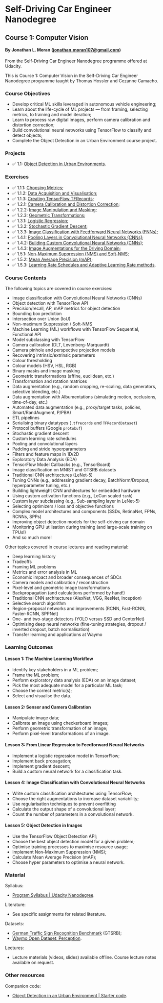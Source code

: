 # Self-Driving Car Engineer Nanodegree
## Course 1: Computer Vision
#### By Jonathan L. Moran (jonathan.moran107@gmail.com)
From the Self-Driving Car Engineer Nanodegree programme offered at Udacity.

This is Course 1: Computer Vision in the Self-Driving Car Engineer Nanodegree programme taught by Thomas Hossler and Cezanne Camacho.


### Course Objectives
* Develop critical ML skills leveraged in autonomous vehicle engineering;
* Learn about the life-cycle of ML projects — from framing, selecting metrics, to training and model iteration;
* Learn to process raw digital images, perform camera calibration and distortion correction;
* Build convolutional neural networks using TensorFlow to classify and detect objects;
* Complete the Object Detection in an Urban Environment course project.


### Projects
* ✅ 1.1: [Object Detection in Urban Environments](https://github.com/jonathanloganmoran/ND0013-Self-Driving-Car-Engineer/tree/main/1-Computer-Vision/1-1-Object-Detection-in-Urban-Environments).


### Exercises
* ✅ 1.1.1: [Choosing Metrics](https://github.com/jonathanloganmoran/ND0013-Self-Driving-Car-Engineer/blob/main/1-Computer-Vision/Exercises/1-1-1-Choosing-Metrics/2022-07-25-Choosing-Metrics-IoU.ipynb);
* ✅ 1.1.2: [Data Acquisition and Visualisation](https://github.com/jonathanloganmoran/ND0013-Self-Driving-Car-Engineer/blob/main/1-Computer-Vision/Exercises/1-1-2-Data-Acquisition-Visualisation/2022-08-01-Data-Acquisition-Visualisation.ipynb);
* ✅ 1.1.3: [Creating TensorFlow TFRecords](https://github.com/jonathanloganmoran/ND0013-Self-Driving-Car-Engineer/blob/main/1-Computer-Vision/Exercises/1-1-3-Creating-TF-Records/2022-08-03-Creating-TF-Records.ipynb);
* ✅ 1.2.1: [Camera Calibration and Distortion Correction](https://github.com/jonathanloganmoran/ND0013-Self-Driving-Car-Engineer/blob/main/1-Computer-Vision/Exercises/1-2-1-Calibration-Distortion/2022-08-10-Calibration-Distortion-Correction.ipynb);
* ✅ 1.2.2: [Image Manipulation and Masking](https://github.com/jonathanloganmoran/ND0013-Self-Driving-Car-Engineer/blob/main/1-Computer-Vision/Exercises/1-2-2-Image-Manipulation/2022-08-17-Image-Manipulation-Masking.ipynb);
* ✅ 1.2.3: [Geometric Transformations](https://github.com/jonathanloganmoran/ND0013-Self-Driving-Car-Engineer/blob/main/1-Computer-Vision/Exercises/1-2-3-Geometric-Transformations/2022-08-23-Geometric-Transformations-Image-Augmentation.ipynb);
* ✅ 1.3.1: [Logistic Regression](https://github.com/jonathanloganmoran/ND0013-Self-Driving-Car-Engineer/blob/main/1-Computer-Vision/Exercises/1-3-1-Logistic-Regression/2022-08-27-Logistic-Regression.ipynb);
* ✅ 1.3.2: [Stochastic Gradient Descent](https://github.com/jonathanloganmoran/ND0013-Self-Driving-Car-Engineer/blob/main/1-Computer-Vision/Exercises/1-3-2-Stochastic-Gradient-Descent/2022-08-29-Stochastic-Gradient-Descent.ipynb);
* ✅ 1.3.3: [Image Classification with Feedforward Neural Networks (FNNs)](https://github.com/jonathanloganmoran/ND0013-Self-Driving-Car-Engineer/blob/main/1-Computer-Vision/Exercises/1-3-3-Image-Classification-FNNs/2022-09-05-Image-Classification-Feed-Forward-Neural-Networks.ipynb);
* ✅ 1.4.1: [Pooling Layers in Convolutional Neural Networks (CNNs)](https://github.com/jonathanloganmoran/ND0013-Self-Driving-Car-Engineer/blob/main/1-Computer-Vision/Exercises/1-4-1-Pooling-Layers-CNNs/2022-09-07-Pooling-Layers-Convolutional-Neural-Networks.ipynb);
* ✅ 1.4.2: [Building Custom Convolutional Neural Networks (CNNs)](https://github.com/jonathanloganmoran/ND0013-Self-Driving-Car-Engineer/blob/main/1-Computer-Vision/Exercises/1-4-2-Building-Custom-CNNs/2022-09-12-Building-Custom-Convolutional-Neural-Networks.ipynb);
* ✅ 1.4.3: [Image Augmentations for the Driving Domain](https://github.com/jonathanloganmoran/ND0013-Self-Driving-Car-Engineer/blob/main/1-Computer-Vision/Exercises/1-4-3-Image-Augmentations/2022-09-19-Image-Augmentations.ipynb);
* ✅ 1.5.1: [Non-Maximum Suppression (NMS) and Soft-NMS](https://github.com/jonathanloganmoran/ND0013-Self-Driving-Car-Engineer/blob/main/1-Computer-Vision/Exercises/1-5-1-Non-Maximum-Suppression/2022-09-21-Non-Maximum-Suppression.ipynb);
* ✅ 1.5.2: [Mean Average Precision (mAP)](https://github.com/jonathanloganmoran/ND0013-Self-Driving-Car-Engineer/blob/main/1-Computer-Vision/Exercises/1-5-2-Mean-Average-Precision/2022-09-25-Mean-Average-Precision.ipynb);
* ✅ 1.5.3: [Learning Rate Schedules and Adaptive Learning Rate methods](https://github.com/jonathanloganmoran/ND0013-Self-Driving-Car-Engineer/blob/main/1-Computer-Vision/Exercises/1-5-3-Learning-Rate-Schedules/2022-09-28-Learning-Rate-Schedules.ipynb).


### Course Contents

The following topics are covered in course exercises:
* Image classification with Convolutional Neural Networks (CNNs)
* Object detection with TensorFlow API
* Precision/recall, AP, mAP metrics for object detection
* Bounding box prediction
* Intersection over Union (IoU)
* Non-maximum Suppression / Soft-NMS
* Machine Learning (ML) workflows with TensorFlow Sequential, Functional API
* Model subclassing with TensorFlow
* Camera calibration (DLT, Levenberg-Marquardt)
* Camera pinhole and perspective projection models
* Recovering intrinsic/extrinsic parameters
* Colour thresholding
* Colour models (HSV, HSL, RGB)
* Binary masks and image masking
* Geometric transformations (affine, euclidean, etc.)
* Transformation and rotation matrices
* Data augmentation (e.g., random cropping, re-scaling, data generators, selective blending, etc.)
* Data augmentation with Albumentations (simulating motion, occlusions, time-of-day, etc.)
* Automated data augmentation (e.g., proxy/target tasks, policies, Smart/RandAugment, P/PBA)
* ETL pipelines
* Serialising binary datatypes (`.tfrecords` and `TFRecordDataset`)
* Protocol buffers (Google `protobuf`)
* Stochastic gradient descent
* Custom learning rate schedules
* Pooling and convolutional layers
* Padding and stride hyperparameters
* Filters and feature maps in 1D/2D
* Exploratory Data Analysis (EDA)
* TensorFlow Model Callbacks (e.g., TensorBoard)
* Image classification on MNIST and GTSRB datasets
* Traditional CNN architectures (LeNet-5)
* Tuning CNNs (e.g., addressing gradient decay, BatchNorm/Dropout, hyperparameter tuning, etc.)
* Building lightweight CNN architectures for embedded hardware
* Using custom activation functions (e.g., LeCun scaled `tanh`)
* Custom layer subclassing (e.g., Sub-sampling layer in LeNet-5)
* Selecting optimizers / loss and objective functions
* Complex model architectures and components (SSDs, RetinaNet, FPNs, RCNNs, SPPs)
* Improving object detection models for the self-driving car domain
* Monitoring GPU utilisation during training (and large-scale training on TPUs!)
* And so much more!


Other topics covered in course lectures and reading material:
* Deep learning history
* Tradeoffs
* Framing ML problems
* Metrics and error analysis in ML
* Economic impact and broader consequences of SDCs
* Camera models and calibration / reconstruction
* Pixel-level and geometric image transformations
* Backpropagation (and calculations performed by hand!)
* Traditional CNN architectures (AlexNet, VGG, ResNet, Inception)
* Selective search algorithm
* Region-proposal networks and improvements (RCNN, Fast-RCNN, Faster-RCNN, SPPNet)
* One- and two-stage detectors (YOLO versus SSD and CenterNet)
* Optimising deep neural networks (fine-tuning strategies, dropout / inverted dropout, batch normalisation)
* Transfer learning and applications at Waymo

### Learning Outcomes
#### Lesson 1: The Machine Learning Workflow
* Identify key stakeholders in a ML problem;
* Frame the ML problem;
* Perform exploratory data analysis (EDA) on an image dataset;
* Pick the most adequate model for a particular ML task;
* Choose the correct metric(s);
* Select and visualise the data.

#### Lesson 2: Sensor and Camera Calibration
* Manipulate image data;
* Calibrate an image using checkerboard images;
* Perform geometric transformation of an image;
* Perform pixel-level transformations of an image.

#### Lesson 3: From Linear Regression to Feedforward Neural Networks
* Implement a logistic regression model in TensorFlow;
* Implement back propagation;
* Implement gradient descent;
* Build a custom neural network for a classification task.

#### Lesson 4: Image Classification with Convolutional Neural Networks
* Write custom classification architectures using TensorFlow;
* Choose the right augmentations to increase dataset variability;
* Use regularisation techniques to prevent overfitting
* Calculate the output shape of a convolutional layer;
* Count the number of parameters in a convolutional network.

#### Lesson 5: Object Detection in Images
* Use the TensorFlow Object Detection API;
* Choose the best object detection model for a given problem;
* Optimise training processes to maximise resource usage;
* Implement Non-Maximum Suppression (NMS);
* Calculate Mean Average Precision (mAP);
* Choose hyper parameters to optimise a neural network.



### Material
Syllabus:
* [Program Syllabus | Udacity Nanodegree](https://d20vrrgs8k4bvw.cloudfront.net/documents/en-US/Self-Driving+Car+Engineer+Nanodegree+Syllabus+nd0013+.pdf).

Literature:
* See specific assignments for related literature.

Datasets:
* [German Traffic Sign Recognition Benchmark](https://doi.org/10.17894/ucph.358970eb-0474-4d8f-90b5-3f124d9f9bc6) (GTSRB);
* [Waymo Open Dataset: Perception](https://waymo.com/open/).

Lectures:
* Lecture materials (videos, slides) available offline. Course lecture notes available on request.

### Other resources
Companion code:
* [Object Detection in an Urban Environment | Starter code](https://github.com/udacity/nd013-c1-vision-starter).
